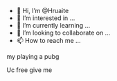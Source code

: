 - 👋 Hi, I’m @Hruaite
- 👀 I’m interested in ...
- 🌱 I’m currently learning ...
- 💞️ I’m looking to collaborate on ...
- 📫 How to reach me ...

<!---
Hruaite/Hruaite is a ✨ special ✨ repository because its `README.md` (this file) appears on your GitHub profile.
You can click the Preview link to take a look at your changes.
--->my playing a pubg 
Uc free give me
